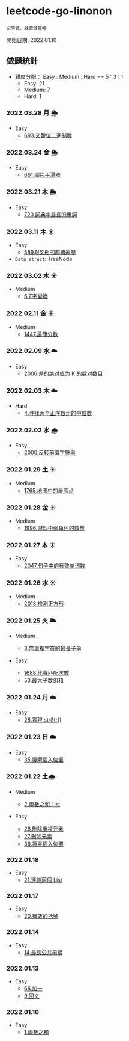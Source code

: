 # leetcode-go-linonon

`没事做，就做做题咯`

開始日期: 2022.01.10

## 做題統計

- 難度分配： Easy : Medium : Hard == 5 : 3 : 1
  - Easy: 21
  - Medium: 7
  - Hard: 1

### 2022.03.28 月 :sun_behind_rain_cloud:

- Easy
  - [693.交替位二進制數](code/algorithms/0693-hasAlternatingBits/693.md)

### 2022.03.24 金 :sun_behind_rain_cloud:

- Easy
  - [661.圖片平滑器](code/array/0661-imageSmoother/661.md)

### 2022.03.21 木 :sun_behind_rain_cloud:

- Easy
  - [720.詞典中最長的單詞](code/hash-table/0720-longestWord/720.md)

### 2022.03.11 木 :sunny:

- Easy
  - [589.N叉樹的前續遍歷](code/algorithms/0589-peroorder/589.md)
- `Data struct`: TreeNode

### 2022.03.02 水 :sunny:

- Medium
  - [6.Z字變換](code/algorithms/0006-Zconvert/6.md)

### 2022.02.11 金 :sunny:

- Medium
  - [1447.最簡分數](code/algorithms/1447-simplifiedFractions/1447.md)

### 2022.02.09 水 :cloud:

- Easy
  - [2006.差的绝对值为 K 的数对数目](code/algorithms/2006-countKDifference/2006.md)

### 2022.02.03 木 :cloud:

- Hard
  - [4.寻找两个正序数组的中位数](/code/array/0004-findMedianSortedArrays/4.md)

### 2022.02.02 水 :cloud_with_rain:

- Easy
  - [2000.反转前缀字符串](/code/algorithms/2000-reversePrefix/2000.md)

### 2022.01.29 土 :sunny:

- Medium
  - [1765.地图中的最高点](/code/algorithms/1765-highestPeak/1765.md)

### 2022.01.28 金 :sunny:

- Medium
  - [1996.游戏中弱角色的数量](code/algorithms/1996-numberOfWeakCharacters/1996.md)

### 2022.01.27 木 :sunny:

- Easy
  - [2047.句子中的有效单词数](/code/unknow/2047-countValidWords/2047.md)

### 2022.01.26 水 :sunny:

- Medium
  - [2013.檢測正方形](code/unknow/2013-DetectSquares/2013.md)

### 2022.01.25 火 :sun_behind_large_cloud:

- Medium
  - [3.無重複字符的最長子串](code/string/0003-lengthOfLongestSubstring/3.md)

- Easy
  - [1688.比賽匹配次數](/code/unknow/1688-numberOfMatches/README.md)
  - [53.最大子数组和](/code/array/0053-maxSubArray/53.md)

### 2022.01.24 月 :cloud:

- Easy
  - [28.實現 strStr()](/code/string/0028-strStr/README.md)

### 2022.01.23 日 :cloud:

- Easy
  - [35.搜索插入位置](/code/array/0035-searchInsert/README.md)

### 2022.01.22 土:cloud_with_rain:

- Medium
  - [2.兩數之和 List](/code/linked-list/0002-addTwoNumbers/README.md)

- Easy
  - [26.刪除重複元素](/code/array/0026-removeDuplicates/README.md)
  - [27.刪除元素](code/array/0027-removeElement/README.md)
  - [36.搜寻插入位置](/code/array/0035-searchInsert/README.md)

### 2022.01.18

- Easy
  - [21.連結兩個 List](/code/linked-list/0021-mergeTwoLists/README.md)

### 2022.01.17

- Easy
  - [20.有效的括號](code/string/0020-isValidKuoHao/README.md)

### 2022.01.14

- Easy
  - [14.最長公共前綴](/code/string/0014-longestCommonPrefix/README.md)

### 2022.01.13

- Easy
  - [66.加一](/code/array/0066-plusOne/README.md)
  - [9.回文](code/math/0009-isPalindrome/README.md)

### 2022.01.10

- Easy
  - [1.兩數之和](/code/array/0001-twoSum/README.md)
